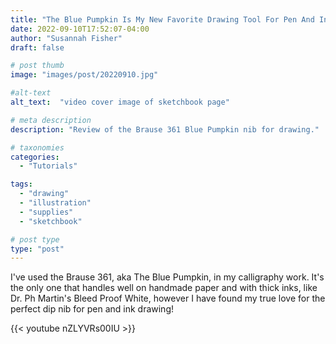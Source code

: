 ```yaml
---
title: "The Blue Pumpkin Is My New Favorite Drawing Tool For Pen And Ink - VIDEO"
date: 2022-09-10T17:52:07-04:00
author: "Susannah Fisher"
draft: false

# post thumb
image: "images/post/20220910.jpg"

#alt-text
alt_text:  "video cover image of sketchbook page"

# meta description
description: "Review of the Brause 361 Blue Pumpkin nib for drawing."

# taxonomies
categories:
  - "Tutorials"

tags:
  - "drawing"
  - "illustration"
  - "supplies"
  - "sketchbook"

# post type
type: "post"
---
```


I've used the Brause 361, aka The Blue Pumpkin, in my calligraphy work. It's the only one that handles well on handmade paper and with thick inks, like Dr. Ph Martin's Bleed Proof White, however I have found my true love for the perfect dip nib for pen and ink drawing!

{{< youtube nZLYVRs00IU >}}

